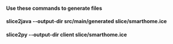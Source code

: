 #### Use these commands to generate files
#### slice2java --output-dir src/main/generated slice/smarthome.ice
#### slice2py --output-dir client slice/smarthome.ice
